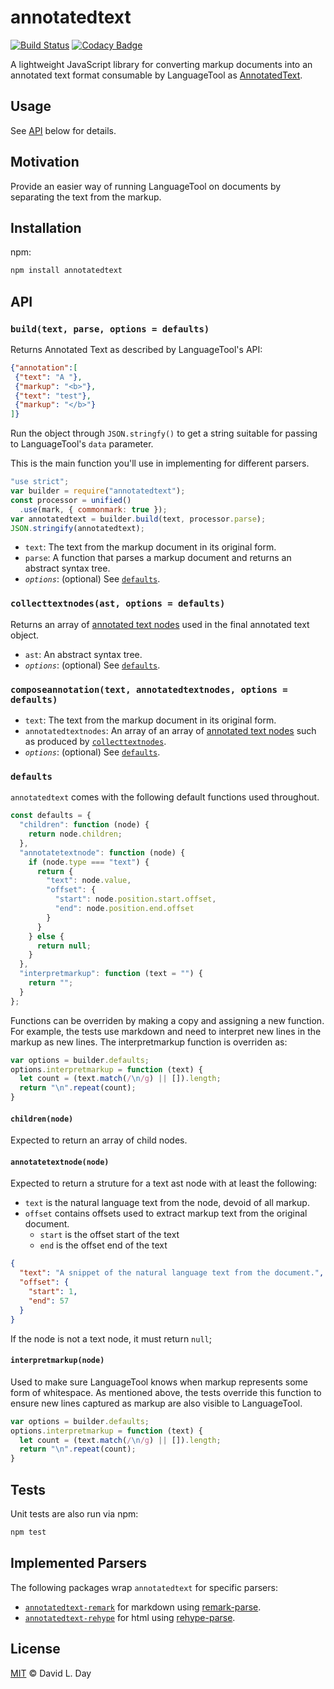 # annotatedtext

[![Build Status](https://travis-ci.org/prosegrinder/annotatedtext.svg?branch=master)](https://travis-ci.org/prosegrinder/annotatedtext)
[![Codacy Badge](https://api.codacy.com/project/badge/Grade/6358e514e62e477d98469e070535eb24)](https://www.codacy.com/app/ProseGrinder/annotatedtext?utm_source=github.com&amp;utm_medium=referral&amp;utm_content=prosegrinder/annotatedtext&amp;utm_campaign=Badge_Grade)

A lightweight JavaScript library for converting markup documents into an annotated text format
consumable by LanguageTool as [AnnotatedText](https://languagetool.org/development/api/org/languagetool/markup/AnnotatedText.html).

## Usage

See [API](#API) below for details.

## Motivation

Provide an easier way of running LanguageTool on documents by separating the text from the markup.

## Installation

npm:

```sh
npm install annotatedtext
```

## API

### `build(text, parse, options = defaults)`

Returns Annotated Text as described by LanguageTool's API:

```json
{"annotation":[
 {"text": "A "},
 {"markup": "<b>"},
 {"text": "test"},
 {"markup": "</b>"}
]}
```

Run the object through `JSON.stringfy()` to get a string suitable
for passing to LanguageTool's `data` parameter.

This is the main function you'll use in implementing for different
parsers.

```js
"use strict";
var builder = require("annotatedtext");
const processor = unified()
  .use(mark, { commonmark: true });
var annotatedtext = builder.build(text, processor.parse);
JSON.stringify(annotatedtext);
```

* `text`: The text from the markup document in its original form.
* `parse`: A function that parses a markup document and returns an abstract syntax tree.
* _`options`_: (optional) See [`defaults`](#defaults).

### `collecttextnodes(ast, options = defaults)`

Returns an array of [annotated text nodes](#annotatetextnode(node)) used in
the final annotated text object.

* `ast`: An abstract syntax tree.
* _`options`_: (optional) See [`defaults`](#defaults).

### `composeannotation(text, annotatedtextnodes, options = defaults)`

* `text`: The text from the markup document in its original form.
* `annotatedtextnodes`:  An array of an array of [annotated text nodes](#annotatetextnode(node))
  such as produced by [`collecttextnodes`](#collecttextnodes(ast,_options_=_defaults)).
* _`options`_: (optional) See [`defaults`](#defaults).

### `defaults`

`annotatedtext` comes with the following default functions used throughout.

```js
const defaults = {
  "children": function (node) {
    return node.children;
  },
  "annotatetextnode": function (node) {
    if (node.type === "text") {
      return {
        "text": node.value,
        "offset": {
          "start": node.position.start.offset,
          "end": node.position.end.offset
        }
      }
    } else {
      return null;
    }
  },
  "interpretmarkup": function (text = "") {
    return "";
  }
};
```

Functions can be overriden by making a copy and assigning a new function. For
example, the tests use markdown and need to interpret new lines in the markup
as new lines. The interpretmarkup function is overriden as:

```js
var options = builder.defaults;
options.interpretmarkup = function (text) {
  let count = (text.match(/\n/g) || []).length;
  return "\n".repeat(count);
}
```

#### `children(node)`

Expected to return an array of child nodes.

#### `annotatetextnode(node)`

Expected to return a struture for a text ast node with at least the following:

* `text` is the natural language text from the node, devoid of all markup.
* `offset` contains offsets used to extract markup text from the original document.
  * `start` is the offset start of the text
  * `end` is the offset end of the text

```json
{
  "text": "A snippet of the natural language text from the document.",
  "offset": {
    "start": 1,
    "end": 57
  }
}
```

If the node is not a text node, it must return `null`;

#### `interpretmarkup(node)`

Used to make sure LanguageTool knows when markup represents some form of whitespace. As
mentioned above, the tests override this function to ensure new lines captured as markup
are also visible to LanguageTool.

```js
var options = builder.defaults;
options.interpretmarkup = function (text) {
  let count = (text.match(/\n/g) || []).length;
  return "\n".repeat(count);
}
```

## Tests

Unit tests are also run via npm:

```sh
npm test
```

## Implemented Parsers

The following packages wrap `annotatedtext` for specific parsers:

* [`annotatedtext-remark`](https://github.com/prosegrinder/annotatedtext-remark) for markdown using [remark-parse](https://github.com/remarkjs/remark/tree/master/packages/remark-parse).
* [`annotatedtext-rehype`](https://github.com/prosegrinder/annotatedtext-rehype) for html using [rehype-parse](https://github.com/rehypejs/rehype/tree/master/packages/rehype-parse).

## License

[MIT](LICENSE) © David L. Day

